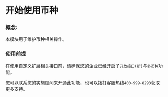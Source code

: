 # 开始使用币种

### 概念:
本模块用于维护币种相关操作。



### 使用前提
在使用自定义扩展相关接口前，请确保您的企业已经开启了`开放接口(新)`与`多币种`功能。

您可以联系您的实施顾问来开通此功能，也可以拨打客服热线`400-999-8293`获取更多支持。